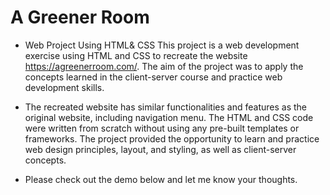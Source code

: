 # A Greener Room
* Web Project Using HTML&amp; CSS
This project is a web development exercise using HTML and CSS to recreate the website https://agreenerroom.com/. The aim of the project was to apply the concepts learned in the client-server course and practice web development skills. 

* The recreated website has similar functionalities and features as the original website, including navigation menu. The HTML and CSS code were written from scratch without using any pre-built templates or frameworks. The project provided the opportunity to learn and practice web design principles, layout, and styling, as well as client-server concepts. 

* Please check out the demo below and let me know your thoughts.

